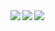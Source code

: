<img align="left" src="https://github-readme-stats.vercel.app/api?username=LeeHyKu&amp;show_icons=true&amp;bg_color=30,e96443,904e95&amp;title_color=fff&amp;text_color=fff">
<img align="center" src="https://github-readme-stats.vercel.app/api/top-langs/?username=LeeHyKu&amp;bg_color=30,e96443,904e95&amp;title_color=fff&amp;text_color=fff">
<img align="left" src="https://github-readme-stats.vercel.app/api/wakatime?username=LeeHyKu&amp;layout=compact&amp;bg_color=30,e96443,904e95&amp;title_color=fff&amp;text_color=fff/912c341e-ef55-4491-9031-e06180c05f1f">
